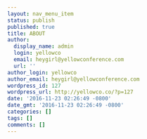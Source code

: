 ```yaml
---
layout: nav_menu_item
status: publish
published: true
title: ABOUT
author:
  display_name: admin
  login: yellowco
  email: heygirl@yellowconference.com
  url: ''
author_login: yellowco
author_email: heygirl@yellowconference.com
wordpress_id: 127
wordpress_url: http://yellowco.co/?p=127
date: '2016-11-23 02:26:49 -0800'
date_gmt: '2016-11-23 02:26:49 -0800'
categories: []
tags: []
comments: []
---
```


